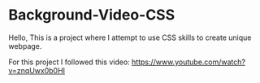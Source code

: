 # Background-Video-CSS

Hello, 
This is a project where I attempt to use CSS skills to create unique webpage.

For this project I followed this video: https://www.youtube.com/watch?v=znqUwx0b0HI 

